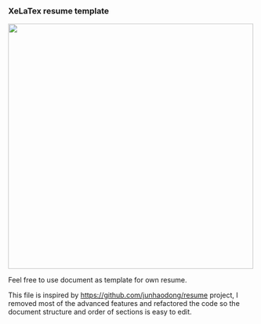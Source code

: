 ### XeLaTex resume template
<img src="https://github.com/AnnaBurd/resume_latex/blob/branch-en/resume_00001.svg" width="500">

<!--<embed src="https://drive.google.com/viewerng/
viewer?embedded=true&url=https://github.com/AnnaBurd/resume_latex/blob/branch-en/resume.pdf" width="500" height="375">-->

Feel free to use document as template for own resume.

This file is inspired by https://github.com/junhaodong/resume project, I removed most of the advanced features and refactored the code so the document structure and order of sections is easy to edit.
